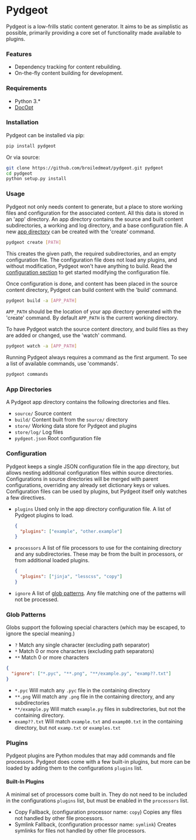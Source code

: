 # Pydgeot
Pydgeot is a low-frills static content generator. It aims to be as simplistic as possible, primarily providing a core
set of functionality made available to plugins.

### Features
- Dependency tracking for content rebuilding.
- On-the-fly content building for development.

### Requirements
- Python 3.*
- [DocOpt](https://github.com/docopt/docopt)

### Installation
Pydgeot can be installed via pip:
```bash
pip install pydgeot
```

Or via source:
```bash
git clone https://github.com/broiledmeat/pydgeot.git pydgeot
cd pydgeot
python setup.py install
```

### Usage
Pydgeot not only needs content to generate, but a place to store working files and configuration for the associated
content. All this data is stored in an 'app' directory. An app directory contains the source and built content
subdirectories, a working and log directory, and a base configuration file. A new [app directory](#_app_directories) can
be created with the 'create' command.

```bash
pydgeot create [PATH]
```

This creates the given path, the required subdirectories, and an empty configuration file. The configuration file does
not load any plugins, and without modification, Pydgeot won't have anything to build. Read the
[configuration section](#_configuration) to get started modifying the configuration file.

Once configuration is done, and content has been placed in the source content directory, Pydgeot can build content with
the 'build' command.
```bash
pydgeot build -a [APP_PATH]
```
`APP_PATH` should be the location of your app directory generated with the 'create' command. By default `APP_PATH` is
the current working directory.

To have Pydgeot watch the source content directory, and build files as they are added or changed, use the 'watch'
command.
```bash
pydgeot watch -a [APP_PATH]
```

Running Pydgeot always requires a command as the first argument. To see a list of available commands, use 'commands'.
```bash
pydgeot commands
```

### App Directories<a id="_app_directories"></a>
A Pydgeot app directory contains the following directories and files.

- `source/` Source content
- `build/` Content built from the `source/` directory
- `store/` Working data store for Pydgeot and plugins
- `store/log/` Log files
- `pydgeot.json` Root configuration file

### Configuration<a id="_configuration"></a>
Pydgeot keeps a single JSON configuration file in the app directory, but allows nesting additional configuration files
within source directories. Configurations in source directories will be merged with parent configurations, overriding
any already set dictionary keys or values. Configuration files can be used by plugins, but Pydgeot itself only watches a
few directives.

- `plugins`
  Used only in the app directory configuration file. A list of Pydgeot plugins to load.

  ```json
  {
    "plugins": ["example", "other.example"]
  }
  ```

- `processors`
  A list of file processors to use for the containing directory and any subdirectories. These may be from the built in
  processors, or from additional loaded plugins.

  ```json
  {
    "plugins": ["jinja", "lesscss", "copy"]
  }
  ```

- `ignore`
  A list of [glob patterns](#_glob_patterns). Any file matching one of the patterns will not be processed.


### Glob Patterns<a id="_glob_patterns"></a>
Globs support the following special characters (which may be escaped, to ignore the special meaning.)

  - `?`  Match any single character (excluding path separator)
  - `*`  Match 0 or more characters (excluding path separators)
  - `**` Match 0 or more characters

  ```json
  {
    "ignore": ["*.pyc", "**.png", "**/example.py", "examp??.txt"]
  }
  ```

  - `*.pyc` Will match any `.pyc` file in the containing directory
  - `**.png` Will match any `.png` file in the containing directory, and any subdirectories
  - `**/example.py` Will match `example.py` files in subdirectories, but not the containing directory.
  - `examp??.txt` Will match `example.txt` and `examp00.txt` in the containing directory, but not `examp.txt` or
                  `examples.txt`


### Plugins
Pydgeot plugins are Python modules that may add commands and file processors. Pydgeot does come with a few built-in
plugins, but more can be loaded by adding them to the configurations `plugins` list.

#### Built-In Plugins
A minimal set of processors come built in. They do not need to be included in the configurations `plugins` list, but
must be enabled in the `processors` list.

- Copy Fallback, (configuration processor name: `copy`)
  Copies any files not handled by other file processors.
- Symlink Fallback, (configuration processor name: `symlink`)
  Creates symlinks for files not handled by other file processors.
